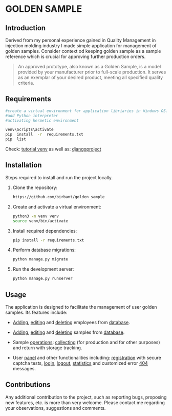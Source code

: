 # GOLDEN SAMPLE

## Introduction
Derived from my personal experience gained in Quality Management in injection molding industry I made simple application for management of golden samples. 
Consider context od keeping golden sample as a sample reference which is crucial for approving further production orders.

> An approved prototype, also known as a Golden Sample, is a model provided by your manufacturer prior to full-scale production. 
> It serves as an exemplar of your desired product, meeting all specified quality criteria. 

## Requirements
```bash
#create a virtual environment for application libriaries in Windows OS:
#add Python interpreter
#activating hermetic environment

venv\Scripts\activate
pip  install  -r  requirements.txt
pip  list
```
Check: [tutorial venv](https://docs.python.org/3/tutorial/venv.html)
as well as: [djangoproject](https://www.djangoproject.com/) 

## Installation

Steps required to install and run the project locally.

1. Clone the repository:
	
    ```bash
    https://github.com/birbant/golden_sample
    ```
2. Create and activate a virtual environment:

    ```bash
    python3 -m venv venv
    source venv/bin/activate
    ```

3. Install required dependencies:

    ```bash
    pip install -r requirements.txt
    ```

4. Perform database migrations:

    ```bash
    python manage.py migrate
    ```

5. Run the development server:

    ```bash
    python manage.py runserver
    ```

## Usage
The application is designed to facilitate the management of user golden samples. 
Its features include:

- [Adding](/static/read-me-photos/emp%20add.png),
[editing](/static/read-me-photos/emp%20edd.png) and 
[deleting](/static/read-me-photos/emp%20del.png) employees from [database](/static/read-me-photos/emplo.png).

- [Adding](/static/read-me-photos/sam%20add.png),
[editing](/static/read-me-photos/sam%20upd.png) and 
[deleting](/static/read-me-photos/sam%20del.png) samples from [database](/static/read-me-photos/samp.png).

- Sample [operations](/static/read-me-photos/ope.png): [collecting](/static/read-me-photos/sam%20add.png) 
(for production and for other purposes) and return with storage tracking. 
- User [panel](/static/read-me-photos/dashboard.png) and other functionalities including: [registration](/static/read-me-photos/register.png) with 
secure captcha tests, [login](/static/read-me-photos/login.png), [logout](/static/read-me-photos/logout.png), 
[statistics](/static/read-me-photos/stat.png) and customized error [404](/static/read-me-photos/404.png) messages.

## Contributions
Any additional contribution to the project, such as reporting bugs, 
proposing new features, etc. is more than very welcome. Please contact me regarding your observations, suggestions and comments.
